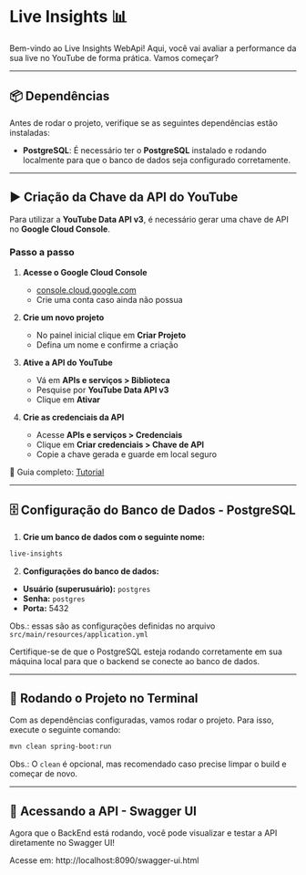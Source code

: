 # Live Insights 📊 

Bem-vindo ao Live Insights WebApi!
Aqui, você vai avaliar a performance da sua live no YouTube de forma prática.
Vamos começar?

---

## 📦 **Dependências**

Antes de rodar o projeto, verifique se as seguintes dependências estão instaladas:

- **PostgreSQL**: É necessário ter o **PostgreSQL** instalado e rodando localmente para que o banco de dados seja configurado corretamente.

---

## ▶️ Criação da Chave da API do YouTube

Para utilizar a **YouTube Data API v3**, é necessário gerar uma chave de API no **Google Cloud Console**.

### Passo a passo

1. **Acesse o Google Cloud Console**  
   - [console.cloud.google.com](https://console.cloud.google.com/)  
   - Crie uma conta caso ainda não possua

2. **Crie um novo projeto**  
   - No painel inicial clique em **Criar Projeto**  
   - Defina um nome e confirme a criação

3. **Ative a API do YouTube**  
   - Vá em **APIs e serviços > Biblioteca**  
   - Pesquise por **YouTube Data API v3**  
   - Clique em **Ativar**

4. **Crie as credenciais da API**  
   - Acesse **APIs e serviços > Credenciais**  
   - Clique em **Criar credenciais > Chave de API**  
   - Copie a chave gerada e guarde em local seguro

🔗 Guia completo: [Tutorial](https://suporte.presence.com.br/portal/pt/kb/articles/criando-uma-chave-para-a-api-de-dados-do-youtube)

---


## 🗄️ **Configuração do Banco de Dados - PostgreSQL**

1. **Crie um banco de dados com o seguinte nome:**

```bash
live-insights
```

2. **Configurações do banco de dados:**

- **Usuário (superusuário):** `postgres`
- **Senha:** `postgres`
- **Porta:** 5432

Obs.: essas são as configurações definidas no arquivo `src/main/resources/application.yml`

Certifique-se de que o PostgreSQL esteja rodando corretamente em sua máquina local para que o backend se conecte ao banco de dados.

---

## 🚀 **Rodando o Projeto no Terminal**

Com as dependências configuradas, vamos rodar o projeto. Para isso, execute o seguinte comando:

```bash
mvn clean spring-boot:run
```

Obs.: O `clean` é opcional, mas recomendado caso precise limpar o build e começar de novo.

---

## 🔧 Acessando a API - Swagger UI
Agora que o BackEnd está rodando, você pode visualizar e testar a API diretamente no Swagger UI!

Acesse em:
http://localhost:8090/swagger-ui.html

